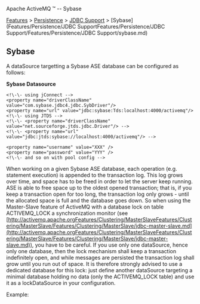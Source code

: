 Apache ActiveMQ ™ -- Sybase 

[Features](features.md) > [Persistence](Features/persistence.md) > [JDBC Support](jdbc-CommunityCommunity/Community/support.md) > [Sybase](Features/Persistence/JDBC SupportFeatures/Persistence/JDBC Support/Features/Persistence/JDBC Support/sybase.md)


Sybase
------

A dataSource targetting a Sybase ASE database can be configured as follows:

**Sybase Datasource**

  <bean id="sybase-ds" class="org.apache.commons.dbcp.BasicDataSource" destroy-method="close">

    <!\-\- using jConnect -->
    <property name="driverClassName" value="com.sybase.jdbc4.jdbc.SybDriver"/>
    <property name="url" value="jdbc:sybase:Tds:localhost:4000/activemq"/>
    <!\-\- using JTDS -->
    <!\-\- <property name="driverClassName" value="net.sourceforge.jtds.jdbc.Driver"/> -->
    <!\-\- <property name="url" value="jdbc:jtds:sybase://localhost:4000/activemq"/> -->

    <property name="username" value="XXX" />
    <property name="password" value="YYY" />
    <!\-\- and so on with pool config -->
  </bean>

When working on a given Sybase ASE database, each operation (e.g. statement execution) is appended to the transaction log. This log grows over time, and space has to be freed in order to let the server keep running. ASE is able to free space up to the oldest opened transaction; that is, if you keep a transaction open for too long, the transaction log only grows - until the allocated space is full and the database goes down. So when using the Master-Slave feature of ActiveMQ with a database lock on table ACTIVEMQ_LOCK a synchronization monitor (see [http://activemq.apache.orgFeatures/Clustering/MasterSlaveFeatures/Clustering/MasterSlave/Features/Clustering/MasterSlave/jdbc-master-slave.md](http://activemq.apache.orgFeatures/Clustering/MasterSlaveFeatures/Clustering/MasterSlave/Features/Clustering/MasterSlave/jdbc-master-slave.md)), you have to be careful. If you use only one dataSource, hence only one database, then the lock mechanism shall keep a transaction indefinitely open, and while messages are persisted the transaction log shall grow until you run out of space. It is therefore strongly advised to use a dedicated database for this lock: just define another dataSource targeting a minimal database holding no data (only the ACTIVEMQ_LOCK table) and use it as a lockDataSource in your configuration.

Example:

<persistenceAdapter>
  <jdbcPersistenceAdapter dataSource="#sybase-ds" lockDataSource="#another-sybase-ds"/>
</persistenceAdapter>

